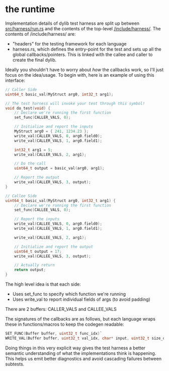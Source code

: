 # the runtime

Implementation details of dylib test harness are split up between [src/harness/run.rs](https://github.com/Gankra/abi-cafe/blob/main/src/harness/run.rs) and the contents of the top-level [/include/harness/](https://github.com/Gankra/abi-cafe/blob/main/include/harness/). The contents of /include/harness/ are:

* "headers" for the testing framework for each language
* harness.rs, which defines the entry-point for the test and sets up all the global callbacks/pointers. This is linked with the callee and caller to create the final dylib.

Ideally you shouldn't have to worry about *how* the callbacks work, so I'll just focus on the idea/usage. To begin with, here is an example of using this interface:

```C
// Caller Side
uint64_t basic_val(MyStruct arg0, int32_t arg1);

// The test harness will invoke your test through this symbol!
void do_test(void) {
    // Declare we're running the first function
    set_func(CALLER_VALS, 0);

    // Initialize and report the inputs
    MyStruct arg0 = { 241, 1234.23 };
    write_val(CALLER_VALS, 0, arg0.field0);
    write_val(CALLER_VALS, 1, arg0.field1);

    int32_t arg1 = 5;
    write_val(CALLER_VALS, 2, arg1);

    // Do the call
    uint64_t output = basic_val(arg0, arg1);

    // Report the output
    write_val(CALLER_VALS, 3, output);
}
```

```C
// Callee Side
uint64_t basic_val(MyStruct arg0, int32_t arg1) {
    // Declare we're running the first function
    set_func(CALLEE_VALS, 0);

    // Report the inputs
    write_val(CALLEE_VALS, 0, arg0.field0);
    write_val(CALLEE_VALS, 1, arg0.field1);

    write_val(CALLEE_VALS, 2, arg1);

    // Initialize and report the output
    uint64_t output = 17;
    write_val(CALLEE_VALS, 3, output);

    // Actually return
    return output;
}
```

The high level idea is that each side:

* Uses set_func to specify which function we're running
* Uses write_val to report individual fields of args (to avoid padding)

There are 2 buffers: CALLER_VALS and CALLEE_VALS

The signatures of the callbacks are as follows, but each language wraps these
in functions/macros to keep the codegen readable:

```c
SET_FUNC(Buffer buffer, uint32_t func_idx)`
WRITE_VAL(Buffer buffer, uint32_t val_idx, char* input, uint32_t size_of_input)
```

Doing things in this very explicit way gives the test harness a better semantic understanding of what the implementations think is happening. This helps us emit better diagnostics and avoid cascading failures between subtests.

